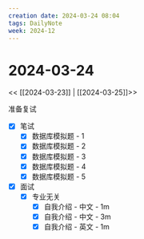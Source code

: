 ```yaml
---
creation date: 2024-03-24 08:04
tags: DailyNote
week: 2024-12
---
```


# 2024-03-24

<< [[2024-03-23]] | [[2024-03-25]]>>


准备复试
- [x] 笔试
	- [x] 数据库模拟题 - 1
	- [x] 数据库模拟题 - 2
	- [x] 数据库模拟题 - 3
	- [x] 数据库模拟题 - 4
	- [x] 数据库模拟题 - 5
- [x] 面试
	- [x] 专业无关
		- [x] 自我介绍 - 中文 - 1m
		- [x] 自我介绍 - 中文 - 3m
		- [x] 自我介绍 - 英文 - 1m
